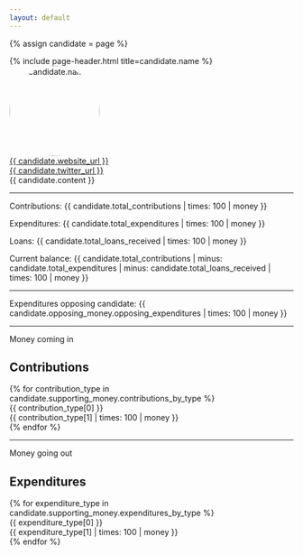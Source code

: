 ```yaml
---
layout: default
---
```

{% assign candidate = page %}

<article class="grid">
  {% include page-header.html title=candidate.name %}

  <div class="grid-col-12">
    <section>
      <div>
	<img style="width: 10rem; border-radius: 5rem;" src="{{ candidate.photo_url | default: 'https://s3-us-west-1.amazonaws.com/odca-candidate-photos/no-image.png' }}" alt="{{ candidate.name }}" />
      </div>
      <div><a href="{{ candidate.website_url }}">{{ candidate.website_url }}</a></div>
      <div><a href="https://twitter.com/{{ candidate.twitter_url }}">{{ candidate.twitter_url }}</a></div>
    </section>
    {{ candidate.content }}
    <hr />
    <section>
      <p>Contributions: {{ candidate.total_contributions | times: 100 | money }}</p>
      <p>Expenditures: {{ candidate.total_expenditures | times: 100 | money }}</p>
      <p>Loans: {{ candidate.total_loans_received | times: 100 |  money }}</p>
      <p>Current balance: {{ candidate.total_contributions | minus: candidate.total_expenditures | minus: candidate.total_loans_received | times: 100 | money }}</p>
    </section>
    <hr />
    <section>
      <p>Expenditures opposing candidate: {{ candidate.opposing_money.opposing_expenditures | times: 100 | money }}</p>
    </section>
    <hr />
    <section>
      <div class="section-subheading">Money coming in</div>
      <h2>Contributions</h2>
      {% for contribution_type in candidate.supporting_money.contributions_by_type %}
      <div>{{ contribution_type[0] }}</div>
      <div>{{ contribution_type[1] | times: 100 | money }}</div>
      {% endfor %}
    </section>
    <hr />
    <section>
      <div class="section-subheading">Money going out</div>
      <h2>Expenditures</h2>
      {% for expenditure_type in candidate.supporting_money.expenditures_by_type %}
      <div>{{ expenditure_type[0] }}</div>
      <div>{{ expenditure_type[1] | times: 100 | money }}</div>
      {% endfor %}
    </section>
  </div>
</article>
